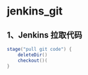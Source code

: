 # jenkins_git

## 1、Jenkins 拉取代码
```Groovy
stage("pull git code") {
    deleteDir()
    checkout()(
}
```